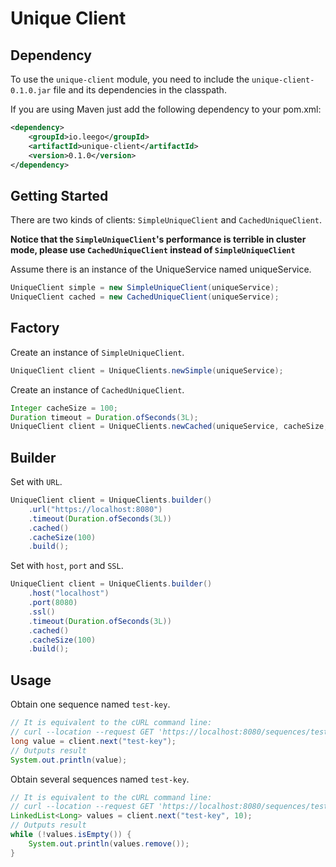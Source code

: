 # Unique Client

## Dependency

To use the `unique-client` module, you need to include the `unique-client-0.1.0.jar` file and its dependencies in the classpath.

If you are using Maven just add the following dependency to your pom.xml:

```xml
<dependency>
    <groupId>io.leego</groupId>
    <artifactId>unique-client</artifactId>
    <version>0.1.0</version>
</dependency>
```

## Getting Started

There are two kinds of clients: `SimpleUniqueClient` and `CachedUniqueClient`.

**Notice that the `SimpleUniqueClient`'s performance is terrible in cluster mode, please use `CachedUniqueClient` instead of `SimpleUniqueClient`** 

Assume there is an instance of the UniqueService named uniqueService.

```java
UniqueClient simple = new SimpleUniqueClient(uniqueService);
UniqueClient cached = new CachedUniqueClient(uniqueService);
```

## Factory

Create an instance of `SimpleUniqueClient`.

```java
UniqueClient client = UniqueClients.newSimple(uniqueService);
```

Create an instance of `CachedUniqueClient`.

```java
Integer cacheSize = 100;
Duration timeout = Duration.ofSeconds(3L);
UniqueClient client = UniqueClients.newCached(uniqueService, cacheSize, timeout);
```

## Builder

Set with `URL`.

```java
UniqueClient client = UniqueClients.builder()
    .url("https://localhost:8080")
    .timeout(Duration.ofSeconds(3L))
    .cached()
    .cacheSize(100)
    .build();
```

Set with `host`, `port` and `SSL`.

```java
UniqueClient client = UniqueClients.builder()
    .host("localhost")
    .port(8080)
    .ssl()
    .timeout(Duration.ofSeconds(3L))
    .cached()
    .cacheSize(100)
    .build();
```

## Usage

Obtain one sequence named `test-key`.

```java
// It is equivalent to the cURL command line: 
// curl --location --request GET 'https://localhost:8080/sequences/test-key' --header 'Content-Type: application/json'
long value = client.next("test-key");
// Outputs result
System.out.println(value);
```

Obtain several sequences named `test-key`.

```java
// It is equivalent to the cURL command line: 
// curl --location --request GET 'https://localhost:8080/sequences/test-key/segments?size=10' --header 'Content-Type: application/json'
LinkedList<Long> values = client.next("test-key", 10);
// Outputs result
while (!values.isEmpty()) {
    System.out.println(values.remove());
}
```


